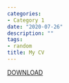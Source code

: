 ```yaml
---
categories:
- Category 1
date: "2020-07-26"
description: ""
tags:
- random
title: My CV
---
```


[DOWNLOAD](https://www.dropbox.com/s/t1pegbnyiq7m2il/McNellanCV20210723.pdf?dl=0)